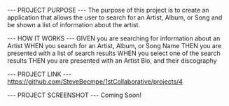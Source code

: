 --- PROJECT PURPOSE ---
The purpose of this project is to create an application that allows the user to search for an Artist, Album, or Song and be shown a list of information about the artist.

--- HOW IT WORKS ---
GIVEN you are searching for information about an Artist
WHEN you search for an Artist, Album, or Song Name
THEN you are presented with a list of search results
WHEN you select one of the search results
THEN you are presented with an Artist Bio, and their discography

--- PROJECT LINK ---
https://github.com/SteveBecmpe/1stCollaborative/projects/4

--- PROJECT SCREENSHOT ---
Coming Soon!
